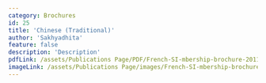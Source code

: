 ```yaml
---
category: Brochures
id: 25
title: 'Chinese (Traditional)'
author: 'Sakhyadhita'
feature: false
description: 'Description'
pdfLink: /assets/Publications Page/PDF/French-SI-mbership-brochure-2011.pdf
imageLink: /assets/Publications Page/images/French-SI-mbership-brochure-2011.jpg
---
```

